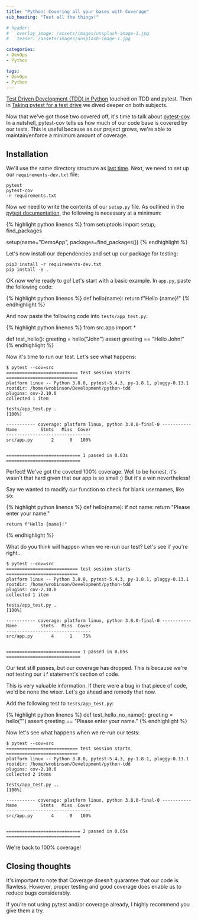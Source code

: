 ```yaml
---
title: "Python: Covering all your bases with Coverage"
sub_heading: "Test all the things!"

# header:
#   overlay_image: /assets/images/unsplash-image-1.jpg
#   teaser: /assets/images/unsplash-image-1.jpg

categories:
- DevOps
- Python

tags:
- DevOps
- Python
---
```


[Test Driven Development (TDD) in Python](https://oznetnerd.com/2020/06/15/test-driven-development-in-python/) touched on TDD and pytest. Then in [Taking pytest for a test drive](https://oznetnerd.com/2020/06/16/taking-pytest-for-a-test-drive/) we dived deeper on both subjects. 

Now that we've got those two covered off, it's time to talk about [pytest-cov](https://github.com/pytest-dev/pytest-cov). In a nutshell, pytest-cov tells us how much of our code base is covered by our tests. This is useful because as our project grows, we're able to maintain/enforce a minimum amount of coverage. 

## Installation

We'll use the same directory structure as [last time](https://oznetnerd.com/2020/06/15/test-driven-development-in-python/). Next, we need to set up our `requirements-dev.txt` file:

```
pytest
pytest-cov
-r requirements.txt
```

Now we need to write the contents of our `setup.py` file. As outlined in the [pytest documentation](https://docs.pytest.org/en/latest/goodpractices.html), the following is necessary at a minimum:

{% highlight python linenos %}
from setuptools import setup, find_packages

setup(name="DemoApp", packages=find_packages())
{% endhighlight %}

Let's now install our dependencies and set up our package for testing:

```
pip3 install -r requirements-dev.txt
pip install -e .
```

OK now we're ready to go! Let's start with a basic example. In `app.py`, paste the following code:

{% highlight python linenos %}
def hello(name):
    return f"Hello {name}!"
{% endhighlight %}

And now paste the following code into `tests/app_test.py`:

{% highlight python linenos %}
from src.app import *

def test_hello():
    greeting = hello("John")
    assert greeting == "Hello John!"
{% endhighlight %}


Now it's time to run our test. Let's see what happens:

```
$ pytest --cov=src
=========================== test session starts ===========================
platform linux -- Python 3.8.0, pytest-5.4.3, py-1.8.1, pluggy-0.13.1
rootdir: /home/wrobinson/Development/python-tdd
plugins: cov-2.10.0
collected 1 item                                                          

tests/app_test.py .                                                 [100%]

----------- coverage: platform linux, python 3.8.0-final-0 -----------
Name         Stmts   Miss  Cover
--------------------------------
src/app.py       2      0   100%


============================ 1 passed in 0.03s ============================
```

Perfect! We've got the coveted 100% coverage. Well to be honest, it's wasn't that hard given that our app is so small :) But it's a win nevertheless!

Say we wanted to modify our function to check for blank usernames, like so:

{% highlight python linenos %}
def hello(name):
    if not name:
        return "Please enter your name."
    
    return f"Hello {name}!"
{% endhighlight %}

What do you think will happen when we re-run our test? Let's see if you're right...

```
$ pytest --cov=src
=========================== test session starts ===========================
platform linux -- Python 3.8.0, pytest-5.4.3, py-1.8.1, pluggy-0.13.1
rootdir: /home/wrobinson/Development/python-tdd
plugins: cov-2.10.0
collected 1 item                                                          

tests/app_test.py .                                                 [100%]

----------- coverage: platform linux, python 3.8.0-final-0 -----------
Name         Stmts   Miss  Cover
--------------------------------
src/app.py       4      1    75%


============================ 1 passed in 0.05s ============================
```

Our test still passes, but our coverage has dropped. This is because we're not testing our `if` statement's section of code. 

This is very valuable information. If there were a bug in that piece of code, we'd be none the wiser. Let's go ahead and remedy that now.

Add the following test to `tests/app_test.py`:

{% highlight python linenos %}
def test_hello_no_name():
    greeting = hello("")
    assert greeting == "Please enter your name."
{% endhighlight %}

Now let's see what happens when we re-run our tests:

```
$ pytest --cov=src
=========================== test session starts ===========================
platform linux -- Python 3.8.0, pytest-5.4.3, py-1.8.1, pluggy-0.13.1
rootdir: /home/wrobinson/Development/python-tdd
plugins: cov-2.10.0
collected 2 items                                                         

tests/app_test.py ..                                                [100%]

----------- coverage: platform linux, python 3.8.0-final-0 -----------
Name         Stmts   Miss  Cover
--------------------------------
src/app.py       4      0   100%


============================ 2 passed in 0.05s ============================
```

We're back to 100% coverage!

## Closing thoughts

It's important to note that Coverage doesn't guarantee that our code is flawless. However, proper testing and good coverage does enable us to reduce bugs considerably.

If you're not using pytest and/or coverage already, I highly recommend you give them a try.
